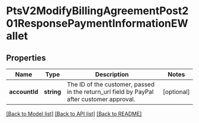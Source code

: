 # PtsV2ModifyBillingAgreementPost201ResponsePaymentInformationEWallet

## Properties
Name | Type | Description | Notes
------------ | ------------- | ------------- | -------------
**accountId** | **string** | The ID of the customer, passed in the return_url field by PayPal after customer approval. | [optional] 

[[Back to Model list]](../README.md#documentation-for-models) [[Back to API list]](../README.md#documentation-for-api-endpoints) [[Back to README]](../README.md)


